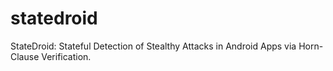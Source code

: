 # statedroid
StateDroid: Stateful Detection of Stealthy Attacks in Android Apps via Horn-Clause Verification.
